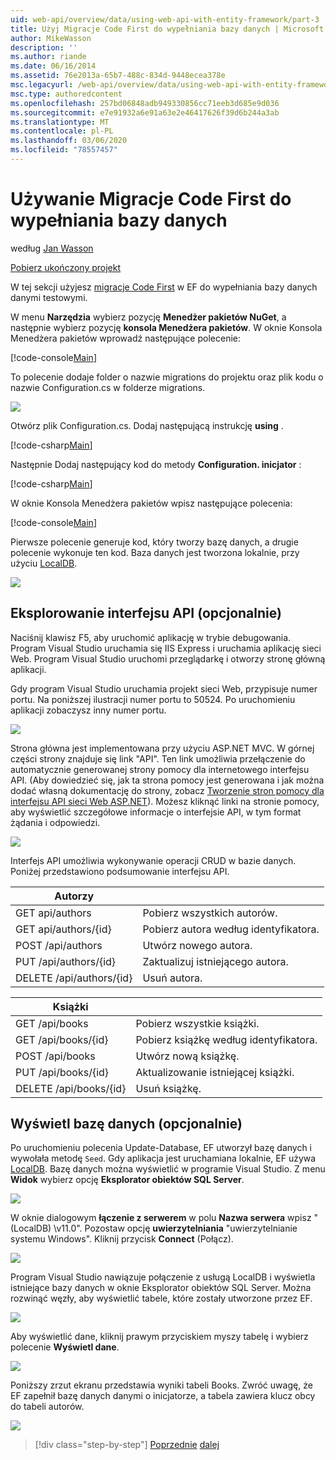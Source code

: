 ```yaml
---
uid: web-api/overview/data/using-web-api-with-entity-framework/part-3
title: Użyj Migracje Code First do wypełniania bazy danych | Microsoft Docs
author: MikeWasson
description: ''
ms.author: riande
ms.date: 06/16/2014
ms.assetid: 76e2013a-65b7-488c-834d-9448ecea378e
msc.legacyurl: /web-api/overview/data/using-web-api-with-entity-framework/part-3
msc.type: authoredcontent
ms.openlocfilehash: 257bd06848adb949330856cc71eeb3d685e9d036
ms.sourcegitcommit: e7e91932a6e91a63e2e46417626f39d6b244a3ab
ms.translationtype: MT
ms.contentlocale: pl-PL
ms.lasthandoff: 03/06/2020
ms.locfileid: "78557457"
---
```

# <a name="use-code-first-migrations-to-seed-the-database"></a>Używanie Migracje Code First do wypełniania bazy danych

według [Jan Wasson](https://github.com/MikeWasson)

[Pobierz ukończony projekt](https://github.com/MikeWasson/BookService)

W tej sekcji użyjesz [migracje Code First](https://msdn.microsoft.com/data/jj591621) w EF do wypełniania bazy danych danymi testowymi.

W menu **Narzędzia** wybierz pozycję **Menedżer pakietów NuGet**, a następnie wybierz pozycję **konsola Menedżera pakietów**. W oknie Konsola Menedżera pakietów wprowadź następujące polecenie:

[!code-console[Main](part-3/samples/sample1.cmd)]

To polecenie dodaje folder o nazwie migrations do projektu oraz plik kodu o nazwie Configuration.cs w folderze migrations.

![](part-3/_static/image1.png)

Otwórz plik Configuration.cs. Dodaj następującą instrukcję **using** .

[!code-csharp[Main](part-3/samples/sample2.cs)]

Następnie Dodaj następujący kod do metody **Configuration. inicjator** :

[!code-csharp[Main](part-3/samples/sample3.cs)]

W oknie Konsola Menedżera pakietów wpisz następujące polecenia:

[!code-console[Main](part-3/samples/sample4.cmd)]

Pierwsze polecenie generuje kod, który tworzy bazę danych, a drugie polecenie wykonuje ten kod. Baza danych jest tworzona lokalnie, przy użyciu [LocalDB](https://msdn.microsoft.com/library/hh510202.aspx).

![](part-3/_static/image2.png)

## <a name="explore-the-api-optional"></a>Eksplorowanie interfejsu API (opcjonalnie)

Naciśnij klawisz F5, aby uruchomić aplikację w trybie debugowania. Program Visual Studio uruchamia się IIS Express i uruchamia aplikację sieci Web. Program Visual Studio uruchomi przeglądarkę i otworzy stronę główną aplikacji.

Gdy program Visual Studio uruchamia projekt sieci Web, przypisuje numer portu. Na poniższej ilustracji numer portu to 50524. Po uruchomieniu aplikacji zobaczysz inny numer portu.

![](part-3/_static/image3.png)

Strona główna jest implementowana przy użyciu ASP.NET MVC. W górnej części strony znajduje się link "API". Ten link umożliwia przełączenie do automatycznie generowanej strony pomocy dla internetowego interfejsu API. (Aby dowiedzieć się, jak ta strona pomocy jest generowana i jak można dodać własną dokumentację do strony, zobacz [Tworzenie stron pomocy dla interfejsu API sieci Web ASP.NET](../../getting-started-with-aspnet-web-api/creating-api-help-pages.md)). Możesz kliknąć linki na stronie pomocy, aby wyświetlić szczegółowe informacje o interfejsie API, w tym format żądania i odpowiedzi.

![](part-3/_static/image4.png)

Interfejs API umożliwia wykonywanie operacji CRUD w bazie danych. Poniżej przedstawiono podsumowanie interfejsu API.

| Autorzy |  |
| --- | -- |
| GET api/authors | Pobierz wszystkich autorów. |
| GET api/authors/{id} | Pobierz autora według identyfikatora. |
| POST /api/authors | Utwórz nowego autora. |
| PUT /api/authors/{id} | Zaktualizuj istniejącego autora. |
| DELETE /api/authors/{id} | Usuń autora. |

| Książki |  |
| --- | -- |
| GET /api/books | Pobierz wszystkie książki. |
| GET /api/books/{id} | Pobierz książkę według identyfikatora. |
| POST /api/books | Utwórz nową książkę. |
| PUT /api/books/{id} | Aktualizowanie istniejącej książki. |
| DELETE /api/books/{id} | Usuń książkę. |

## <a name="view-the-database-optional"></a>Wyświetl bazę danych (opcjonalnie)

Po uruchomieniu polecenia Update-Database, EF utworzył bazę danych i wywołała metodę `Seed`. Gdy aplikacja jest uruchamiana lokalnie, EF używa [LocalDB](https://blogs.msdn.com/b/sqlexpress/archive/2011/07/12/introducing-localdb-a-better-sql-express.aspx). Bazę danych można wyświetlić w programie Visual Studio. Z menu **Widok** wybierz opcję **Eksplorator obiektów SQL Server**.

![](part-3/_static/image5.png)

W oknie dialogowym **łączenie z serwerem** w polu **Nazwa serwera** wpisz "(LocalDB) \v11.0". Pozostaw opcję **uwierzytelniania** "uwierzytelnianie systemu Windows". Kliknij przycisk **Connect** (Połącz).

![](part-3/_static/image6.png)

Program Visual Studio nawiązuje połączenie z usługą LocalDB i wyświetla istniejące bazy danych w oknie Eksplorator obiektów SQL Server. Można rozwinąć węzły, aby wyświetlić tabele, które zostały utworzone przez EF.

![](part-3/_static/image7.png)

Aby wyświetlić dane, kliknij prawym przyciskiem myszy tabelę i wybierz polecenie **Wyświetl dane**.

![](part-3/_static/image8.png)

Poniższy zrzut ekranu przedstawia wyniki tabeli Books. Zwróć uwagę, że EF zapełnił bazę danych danymi o inicjatorze, a tabela zawiera klucz obcy do tabeli autorów.

![](part-3/_static/image9.png)

> [!div class="step-by-step"]
> [Poprzednie](part-2.md)
> [dalej](part-4.md)
